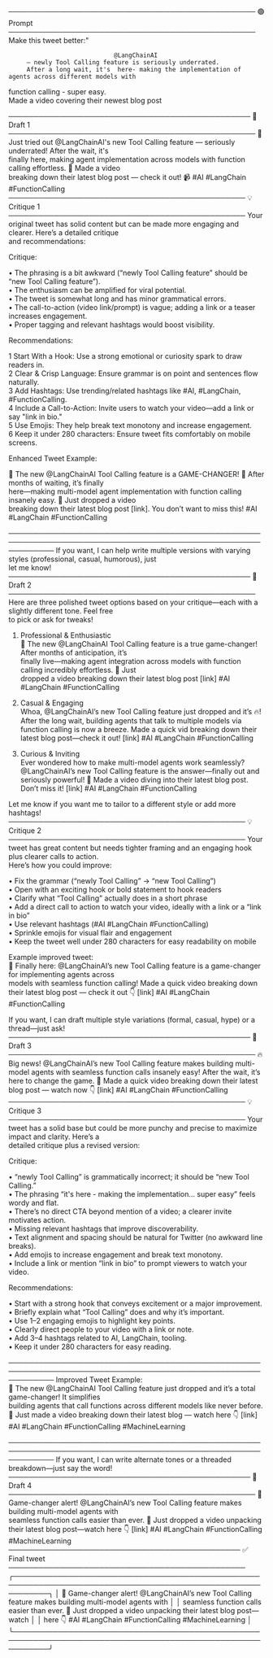───────────────────────────────────────────────── 🟢 Prompt ─────────────────────────────────────────────────
Make this tweet better:"                                                                                     

                                                                                                             
                                 @LangChainAI                                                                
         — newly Tool Calling feature is seriously underrated.                                               
         After a long wait, it's  here- making the implementation of agents across different models with     
 function calling - super easy.                                                                              
         Made a video covering their newest blog post                                                        
                                                                                                             
──────────────────────────────────────────────── 📝 Draft 1 ─────────────────────────────────────────────────
🚀 Just tried out @LangChainAI's new Tool Calling feature — seriously underrated! After the wait, it's       
finally here, making agent implementation across models with function calling effortless. 🎉 Made a video    
breaking down their latest blog post — check it out! 📹 #AI #LangChain #FunctionCalling                      
─────────────────────────────────────────────── 💡 Critique 1 ───────────────────────────────────────────────
Your original tweet has solid content but can be made more engaging and clearer. Here’s a detailed critique  
and recommendations:                                                                                         

Critique:                                                                                                    

 • The phrasing is a bit awkward (“newly Tool Calling feature” should be “new Tool Calling feature”).        
 • The enthusiasm can be amplified for viral potential.                                                      
 • The tweet is somewhat long and has minor grammatical errors.                                              
 • The call-to-action (video link/prompt) is vague; adding a link or a teaser increases engagement.          
 • Proper tagging and relevant hashtags would boost visibility.                                              

Recommendations:                                                                                             

 1 Start With a Hook: Use a strong emotional or curiosity spark to draw readers in.                          
 2 Clear & Crisp Language: Ensure grammar is on point and sentences flow naturally.                          
 3 Add Hashtags: Use trending/related hashtags like #AI, #LangChain, #FunctionCalling.                       
 4 Include a Call-to-Action: Invite users to watch your video—add a link or say "link in bio."               
 5 Use Emojis: They help break text monotony and increase engagement.                                        
 6 Keep it under 280 characters: Ensure tweet fits comfortably on mobile screens.                            

Enhanced Tweet Example:                                                                                      

🚨 The new @LangChainAI Tool Calling feature is a GAME-CHANGER! 🚀 After months of waiting, it’s finally     
here—making multi-model agent implementation with function calling insanely easy. 🤯 Just dropped a video    
breaking down their latest blog post [link]. You don’t want to miss this! #AI #LangChain #FunctionCalling    

─────────────────────────────────────────────────────────────────────────────────────────────────────────────
If you want, I can help write multiple versions with varying styles (professional, casual, humorous), just   
let me know!                                                                                                 
──────────────────────────────────────────────── 📝 Draft 2 ─────────────────────────────────────────────────
Here are three polished tweet options based on your critique—each with a slightly different tone. Feel free  
to pick or ask for tweaks!                                                                                   

1. Professional & Enthusiastic                                                                               
🚨 The new @LangChainAI Tool Calling feature is a true game-changer! After months of anticipation, it’s      
finally live—making agent integration across models with function calling incredibly effortless. 🤯 Just     
dropped a video breaking down their latest blog post [link] #AI #LangChain #FunctionCalling                  

2. Casual & Engaging                                                                                         
Whoa, @LangChainAI’s new Tool Calling feature just dropped and it’s 🔥! After the long wait, building agents 
that talk to multiple models via function calling is now a breeze. Made a quick vid breaking down their      
latest blog post—check it out! [link] #AI #LangChain #FunctionCalling                                        

3. Curious & Inviting                                                                                        
Ever wondered how to make multi-model agents work seamlessly? @LangChainAI’s new Tool Calling feature is the 
answer—finally out and seriously powerful! 🚀 Made a video diving into their latest blog post. Don’t miss it!
[link] #AI #LangChain #FunctionCalling                                                                       

Let me know if you want me to tailor to a different style or add more hashtags!                              
─────────────────────────────────────────────── 💡 Critique 2 ───────────────────────────────────────────────
Your tweet has great content but needs tighter framing and an engaging hook plus clearer calls to action.    
Here’s how you could improve:                                                                                

 • Fix the grammar (“newly Tool Calling” → “new Tool Calling”)                                               
 • Open with an exciting hook or bold statement to hook readers                                              
 • Clarify what “Tool Calling” actually does in a short phrase                                               
 • Add a direct call to action to watch your video, ideally with a link or a “link in bio”                   
 • Use relevant hashtags (#AI #LangChain #FunctionCalling)                                                   
 • Sprinkle emojis for visual flair and engagement                                                           
 • Keep the tweet well under 280 characters for easy readability on mobile                                   

Example improved tweet:                                                                                      
🚀 Finally here: @LangChainAI’s new Tool Calling feature is a game-changer for implementing agents across    
models with seamless function calling! Made a quick video breaking down their latest blog post — check it out
👇 [link] #AI #LangChain #FunctionCalling                                                                    

If you want, I can draft multiple style variations (formal, casual, hype) or a thread—just ask!              
──────────────────────────────────────────────── 📝 Draft 3 ─────────────────────────────────────────────────
🔥 Big news! @LangChainAI’s new Tool Calling feature makes building multi-model agents with seamless function
calls insanely easy! After the wait, it’s here to change the game. 🎯 Made a quick video breaking down their 
latest blog post — watch now 👇 [link] #AI #LangChain #FunctionCalling                                       
─────────────────────────────────────────────── 💡 Critique 3 ───────────────────────────────────────────────
Your tweet has a solid base but could be more punchy and precise to maximize impact and clarity. Here’s a    
detailed critique plus a revised version:                                                                    

Critique:                                                                                                    

 • “newly Tool Calling” is grammatically incorrect; it should be “new Tool Calling.”                         
 • The phrasing “it's here - making the implementation… super easy” feels wordy and flat.                    
 • There’s no direct CTA beyond mention of a video; a clearer invite motivates action.                       
 • Missing relevant hashtags that improve discoverability.                                                   
 • Text alignment and spacing should be natural for Twitter (no awkward line breaks).                        
 • Add emojis to increase engagement and break text monotony.                                                
 • Include a link or mention “link in bio” to prompt viewers to watch your video.                            

Recommendations:                                                                                             

 • Start with a strong hook that conveys excitement or a major improvement.                                  
 • Briefly explain what “Tool Calling” does and why it’s important.                                          
 • Use 1–2 engaging emojis to highlight key points.                                                          
 • Clearly direct people to your video with a link or note.                                                  
 • Add 3–4 hashtags related to AI, LangChain, tooling.                                                       
 • Keep it under 280 characters for easy reading.                                                            

─────────────────────────────────────────────────────────────────────────────────────────────────────────────
Improved Tweet Example:                                                                                      
🚀 The new @LangChainAI Tool Calling feature just dropped and it’s a total game-changer! It simplifies       
building agents that call functions across different models like never before. 🤯 Just made a video breaking 
down their latest blog — watch here 👇 [link] #AI #LangChain #FunctionCalling #MachineLearning               

─────────────────────────────────────────────────────────────────────────────────────────────────────────────
If you want, I can write alternate tones or a threaded breakdown—just say the word!                          
──────────────────────────────────────────────── 📝 Draft 4 ─────────────────────────────────────────────────
🚀 Game-changer alert! @LangChainAI’s new Tool Calling feature makes building multi-model agents with        
seamless function calls easier than ever. 🤯 Just dropped a video unpacking their latest blog post—watch here
👇 [link] #AI #LangChain #FunctionCalling #MachineLearning                                                   
────────────────────────────────────────────── ✅ Final tweet ───────────────────────────────────────────────
╭───────────────────────────────────────────────────────────────────────────────────────────────────────────╮
│ 🚀 Game-changer alert! @LangChainAI’s new Tool Calling feature makes building multi-model agents with     │
│ seamless function calls easier than ever. 🤯 Just dropped a video unpacking their latest blog post—watch  │
│ here 👇  #AI #LangChain #FunctionCalling #MachineLearning                                                 │
╰───────────────────────────────────────────────────────────────────────────────────────────────────────────╯
